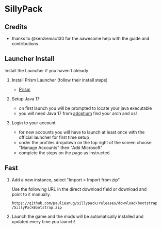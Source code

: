 # SillyPack

## Credits

- thanks to @kenziemac130 for the aawesome help with the guide and contributions

## Launcher Install

Install the Launcher if you haven't already

1. Install Prism Launcher (follow their install steps)
    - [Prism](https://prismlauncher.org/)

2. Setup Java 17
    - on first launch you will be prompted to locate your java executable
    - you will need Java 17 from [adoptium](https://adoptium.net/temurin/releases/?version=17) find your arch and os!

3. Login to your account
    - for new accounts you will have to launch at least once with the official launcher for first time setup
    - under the profiles dropdown on the top right of the screen choose "Manage Accounts" then "Add Microsoft"
    - complete the steps on the page as instructed

## Fast

1. Add a new instance, select "Import > Import from zip"

    Use the following URL in the direct download field or download and point to it manually.

    `https://github.com/pauliesnug/sillypack/releases/download/bootstrap/SillyPackBootstrap.zip`

2. Launch the game and the mods will be automatically installed and updated every time you launch!
